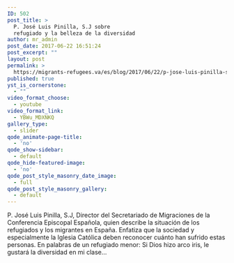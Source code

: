 ```yaml
---
ID: 502
post_title: >
  P. José Luis Pinilla, S.J sobre
  refugiado y la belleza de la diversidad
author: mr_admin
post_date: 2017-06-22 16:51:24
post_excerpt: ""
layout: post
permalink: >
  https://migrants-refugees.va/es/blog/2017/06/22/p-jose-luis-pinilla-s-j-sobre-refugiado-y-la-belleza-de-la-diversidad/
published: true
yst_is_cornerstone:
  - ""
video_format_choose:
  - youtube
video_format_link:
  - YBWu_MDXNKQ
gallery_type:
  - slider
qode_animate-page-title:
  - 'no'
qode_show-sidebar:
  - default
qode_hide-featured-image:
  - 'no'
qode_post_style_masonry_date_image:
  - full
qode_post_style_masonry_gallery:
  - default
---
```

P. José Luis Pinilla, S.J, Director del Secretariado de Migraciones de la Conferencia Episcopal Española, quien describe la situación de los refugiados y los migrantes en España. Enfatiza que la sociedad y especialmente la Iglesia Católica deben reconocer cuánto han sufrido estas personas. En palabras de un refugiado menor: Si Dios hizo arco iris, le gustará la diversidad en mi clase...